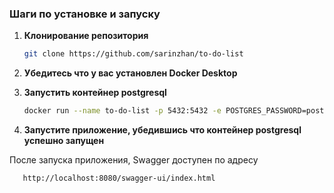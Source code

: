 ### Шаги по установке и запуску

1. **Клонирование репозитория**
   ```bash
   git clone https://github.com/sarinzhan/to-do-list

3. **Убедитесь что у вас установлен Docker Desktop**
   
4. **Запустить контейнер postgresql**
   ```bash
   docker run --name to-do-list -p 5432:5432 -e POSTGRES_PASSWORD=postgres -e POSTGRES_USER=postgres -e POSTGRES_DB=to-do-list -d postgres:10


5. **Запустите приложение, убедившись что контейнер postgresql успешно запущен**

После запуска приложения, Swagger доступен по адресу</br>
   ```bash
      http://localhost:8080/swagger-ui/index.html
   ```


